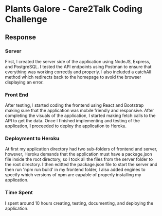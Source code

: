 # Plants Galore - Care2Talk Coding Challenge

## Response 

### Server
First, I created the server side of the application using NodeJS, Express, and PostgreSQL. I tested the API endpoints using Postman to ensure that everything was working correctly and properly. I also included a catchAll method which redirects back to the homepage to avoid the browser displaying an error. 

### Front End
After testing, I started coding the frontend using React and Bootstrap making sure that the application was mobile friendly and responsive. After completing the visuals of the application, I started making fetch calls to the API to get the data. Once I finished implementing and testing of the application, I proceeded to deploy the application to Heroku. 

### Deployment to Heroku
At first my application directory had two sub-folders of frontend and server, however, Heroku demands that the application must have a package.json file inside the root directory, so I took all the files from the server folder to the root directory. I then editted the package.json file to start the server and then run 'npm run build' in my frontend folder, I also added engines to specify which versions of npm are capable of properly installing my application. 

### Time Spent
I spent around 10 hours creating, testing, documenting, and deploying the application. 
